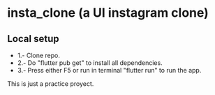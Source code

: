 # insta_clone (a UI instagram clone)

## Local setup

- 1.- Clone repo.
- 2.- Do "flutter pub get" to install all dependencies.
- 3.- Press either F5 or run in terminal "flutter run" to run the app.

This is just a practice proyect.
